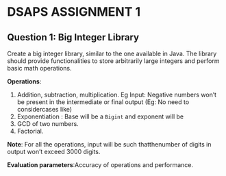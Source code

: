 # DSAPS ASSIGNMENT 1
## Question 1: Big Integer Library
Create a big integer library, similar to the one available in Java. The library should provide functionalities to store arbitrarily large integers and perform basic math operations.

**Operations**:
1. Addition, subtraction, multiplication.
 Eg Input: Negative numbers won’t be present in the intermediate or final output 
(Eg: No need to considercases like)
2. Exponentiation : Base will be a `Bigint` and exponent will be
3. GCD of two numbers.
4. Factorial.

**Note**: For all the operations, input will be such thatthenumber of digits in output won’t exceed 3000 digits.

**Evaluation parameters**:Accuracy of operations and performance.